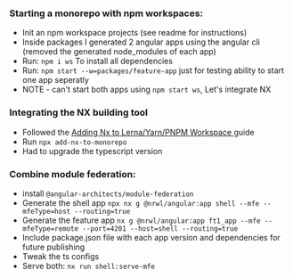 ### Starting a monorepo with npm workspaces:

- Init an npm workspace projects (see readme for instructions)
- Inside packages I generated 2 angular apps using the angular cli (removed the generated node_modules of each app)
- Run: ``npm i ws`` To install all dependencies 
- Run: ``npm start --w=packages/feature-app`` just for testing ability to start one app seperatly 
- NOTE - can't start both apps using ``npm start ws``, Let's integrate NX

### Integrating the NX building tool
- Followed the [Adding Nx to Lerna/Yarn/PNPM Workspace
  ](https://nx.dev/l/a/migration/adding-to-monorepo) guide 
- Run ``npx add-nx-to-monorepo`` 
- Had to upgrade the typescript version

### Combine module federation:
- install ```@angular-architects/module-federation ```
- Generate the shell app ``npx nx g @nrwl/angular:app shell --mfe --mfeType=host --routing=true``
- Generate the feature app `` nx g @nrwl/angular:app ft1_app --mfe --mfeType=remote --port=4201 --host=shell --routing=true 
  ``
- Include package.json file with each app version and dependencies for future publishing
- Tweak the ts configs 
- Serve both: ``nx run shell:serve-mfe``
